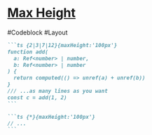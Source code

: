 # [Max Height](https://sli.dev/features/code-block-max-height.html)

#Codeblock #Layout 

````md
```ts {2|3|7|12}{maxHeight:'100px'}
function add(
  a: Ref<number> | number,
  b: Ref<number> | number
) {
  return computed(() => unref(a) + unref(b))
}
/// ...as many lines as you want
const c = add(1, 2)
```
````

````md
```ts {*}{maxHeight:'100px'}
// ...
```
````